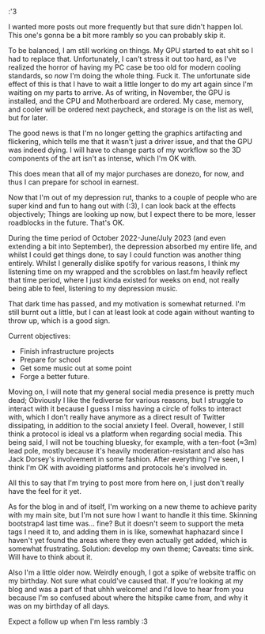 <!--
.. title: Time Moves Ever Forward
.. slug: tmef
.. date: 2023-12-05 10:00:00 UTC-04:00
.. tags: blog meta, dev, ops, projects
.. category: personal
.. description: I'm a little older now, and the holiday season glistens with timesinks
.. type: text
-->


:'3

I wanted more posts out more frequently but that sure didn't happen lol. This one's gonna be a bit more rambly so you can probably skip it.

<!-- TEASER_END -->

To be balanced, I am still working on things. My GPU started to eat shit so I had to replace that. Unfortunately, I can't stress it out too hard, as I've realized the horror of having my PC case be too old for modern cooling standards, so *now* I'm doing the whole thing. Fuck it. The unfortunate side effect of this is that I have to wait a little longer to do my art again since I'm waiting on my parts to arrive. As of writing, in November, the GPU is installed, and the CPU and Motherboard are ordered. My case, memory, and cooler will be ordered next paycheck, and storage is on the list as well, but for later.

The good news is that I'm no longer getting the graphics artifacting and flickering, which tells me that it wasn't just a driver issue, and that the GPU was indeed dying. I will have to change parts of my workflow so the 3D components of the art isn't as intense, which I'm OK with.

This does mean that all of my major purchases are donezo, for now, and thus I can prepare for school in earnest. 

Now that I'm out of my depression rut, thanks to a couple of people who are super kind and fun to hang out with (:3), I can look back at the effects objectively; Things are looking up now, but I expect there to be more, lesser roadblocks in the future. That's OK.

During the time period of October 2022-June/July 2023 (and even extending a bit into September), the depression absorbed my entire life, and whilst I could get things done, to say I could function was another thing entirely. Whilst I generally dislike spotify for various reasons, I think my listening time on my wrapped and the scrobbles on last.fm heavily reflect that time period, where I just kinda existed for weeks on end, not really being able to feel, listening to my depression music.

That dark time has passed, and my motivation is somewhat returned. I'm still burnt out a little, but I can at least look at code again without wanting to throw up, which is a good sign. 

Current objectives: 
<ul>
<li>Finish infrastructure projects</li>
<li>Prepare for school</li>
<li>Get some music out at some point</li>
<li>Forge a better future.</li>
</ul>
Moving on, I will note that my general social media presence is pretty much dead; Obviously I like the fediverse for various reasons, but I struggle to interact with it because I guess I miss having a circle of folks to interact with, which I don't really have anymore as a direct result of Twitter dissipating, in addition to the social anxiety I feel. Overall, however, I still think a protocol is ideal vs a platform when regarding social media. This being said, I will not be touching bluesky, for example, with a ten-foot (≈3m) lead pole, mostly because it's heavily moderation-resistant and also has Jack Dorsey's involvement in some fashion. After everything I've seen, I think I'm OK with avoiding platforms and protocols he's involved in. 

All this to say that I'm trying to post more from here on, I just don't really have the feel for it yet.

As for the blog in and of itself, I'm working on a new theme to achieve parity with my main site, but I'm not sure how I want to handle it this time. Skinning bootstrap4 last time was... fine? But it doesn't seem to support the meta tags I need it to, and adding them in is like, somewhat haphazard since I haven't yet found the areas where they even actually get added, which is somewhat frustrating. Solution: develop my own theme; Caveats: time sink. Will have to think about it.

Also I'm a little older now. Weirdly enough, I got a spike of website traffic on my birthday. Not sure what could've caused that. If you're looking at my blog and was a part of that uhhh welcome! and I'd love to hear from you because I'm so confused about where the hitspike came from, and why it was on my birthday of all days. 


Expect a follow up when I'm less rambly :3


